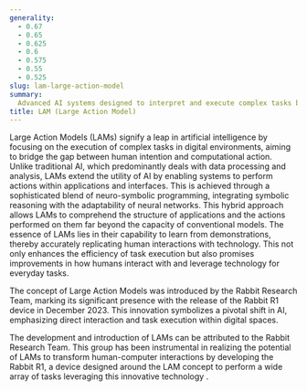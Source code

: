 ```yaml
---
generality:
  - 0.67
  - 0.65
  - 0.625
  - 0.6
  - 0.575
  - 0.55
  - 0.525
slug: lam-large-action-model
summary:
  Advanced AI systems designed to interpret and execute complex tasks by directly modeling human actions within digital applications.
title: LAM (Large Action Model)
---
```


Large Action Models (LAMs) signify a leap in artificial intelligence by focusing on the execution of complex tasks in digital environments, aiming to bridge the gap between human intention and computational action. Unlike traditional AI, which predominantly deals with data processing and analysis, LAMs extend the utility of AI by enabling systems to perform actions within applications and interfaces. This is achieved through a sophisticated blend of neuro-symbolic programming, integrating symbolic reasoning with the adaptability of neural networks. This hybrid approach allows LAMs to comprehend the structure of applications and the actions performed on them far beyond the capacity of conventional models. The essence of LAMs lies in their capability to learn from demonstrations, thereby accurately replicating human interactions with technology. This not only enhances the efficiency of task execution but also promises improvements in how humans interact with and leverage technology for everyday tasks.

The concept of Large Action Models was introduced by the Rabbit Research Team, marking its significant presence with the release of the Rabbit R1 device in December 2023. This innovation symbolizes a pivotal shift in AI, emphasizing direct interaction and task execution within digital spaces.

The development and introduction of LAMs can be attributed to the Rabbit Research Team. This group has been instrumental in realizing the potential of LAMs to transform human-computer interactions by developing the Rabbit R1, a device designed around the LAM concept to perform a wide array of tasks leveraging this innovative technology ​[](https://wideaiprompts.com/what-is-large-action-models/)​.
